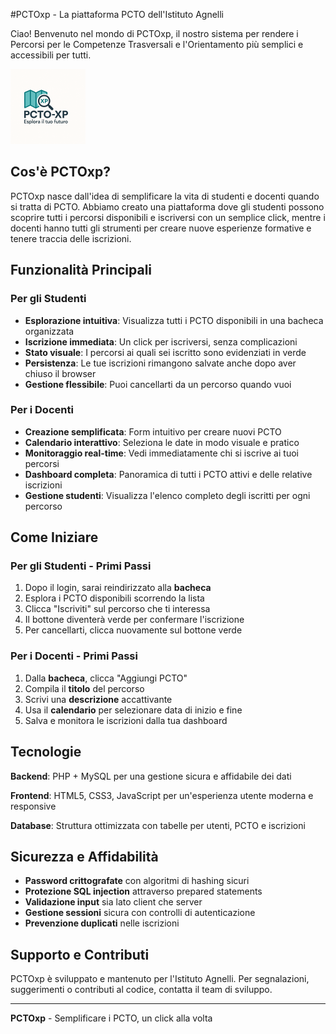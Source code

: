 #PCTOxp - La piattaforma PCTO dell'Istituto Agnelli

Ciao! Benvenuto nel mondo di PCTOxp, il nostro sistema per rendere i Percorsi per le Competenze Trasversali e l'Orientamento più semplici e accessibili per tutti.

![Logo PCTOxp](https://github.com/ittagnelli/PCTOxp/blob/main/aggiunta%20pcto/assets/logo/logo_PCTOxp.png)

## Cos'è PCTOxp?

PCTOxp nasce dall'idea di semplificare la vita di studenti e docenti quando si tratta di PCTO. Abbiamo creato una piattaforma dove gli studenti possono scoprire tutti i percorsi disponibili e iscriversi con un semplice click, mentre i docenti hanno tutti gli strumenti per creare nuove esperienze formative e tenere traccia delle iscrizioni.

## Funzionalità Principali

### Per gli Studenti
- **Esplorazione intuitiva**: Visualizza tutti i PCTO disponibili in una bacheca organizzata
- **Iscrizione immediata**: Un click per iscriversi, senza complicazioni
- **Stato visuale**: I percorsi ai quali sei iscritto sono evidenziati in verde
- **Persistenza**: Le tue iscrizioni rimangono salvate anche dopo aver chiuso il browser
- **Gestione flessibile**: Puoi cancellarti da un percorso quando vuoi

### Per i Docenti
- **Creazione semplificata**: Form intuitivo per creare nuovi PCTO
- **Calendario interattivo**: Seleziona le date in modo visuale e pratico
- **Monitoraggio real-time**: Vedi immediatamente chi si iscrive ai tuoi percorsi
- **Dashboard completa**: Panoramica di tutti i PCTO attivi e delle relative iscrizioni
- **Gestione studenti**: Visualizza l'elenco completo degli iscritti per ogni percorso

## Come Iniziare

### Per gli Studenti - Primi Passi
1. Dopo il login, sarai reindirizzato alla **bacheca**
2. Esplora i PCTO disponibili scorrendo la lista
3. Clicca "Iscriviti" sul percorso che ti interessa
4. Il bottone diventerà verde per confermare l'iscrizione
5. Per cancellarti, clicca nuovamente sul bottone verde

### Per i Docenti - Primi Passi
1. Dalla **bacheca**, clicca "Aggiungi PCTO"
2. Compila il **titolo** del percorso
3. Scrivi una **descrizione** accattivante
4. Usa il **calendario** per selezionare data di inizio e fine
5. Salva e monitora le iscrizioni dalla tua dashboard

## Tecnologie

**Backend**: PHP + MySQL per una gestione sicura e affidabile dei dati

**Frontend**: HTML5, CSS3, JavaScript per un'esperienza utente moderna e responsive

**Database**: Struttura ottimizzata con tabelle per utenti, PCTO e iscrizioni

## Sicurezza e Affidabilità

- **Password crittografate** con algoritmi di hashing sicuri
- **Protezione SQL injection** attraverso prepared statements
- **Validazione input** sia lato client che server
- **Gestione sessioni** sicura con controlli di autenticazione
- **Prevenzione duplicati** nelle iscrizioni

## Supporto e Contributi

PCTOxp è sviluppato e mantenuto per l'Istituto Agnelli. Per segnalazioni, suggerimenti o contributi al codice, contatta il team di sviluppo.

---

**PCTOxp** - Semplificare i PCTO, un click alla volta
